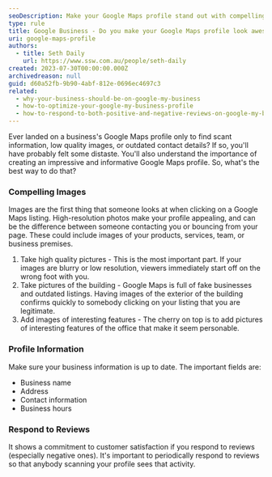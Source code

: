 ```yaml
---
seoDescription: Make your Google Maps profile stand out with compelling images and up-to-date business information. Ensure a strong online presence by showcasing high-quality photos of your products, services, team, or premises, and confirm legitimacy with exterior building shots.
type: rule
title: Google Business - Do you make your Google Maps profile look awesome?
uri: google-maps-profile
authors:
  - title: Seth Daily
    url: https://www.ssw.com.au/people/seth-daily
created: 2023-07-30T00:00:00.000Z
archivedreason: null
guid: d60a52fb-9b90-4abf-812e-0696ec4697c3
related:
  - why-your-business-should-be-on-google-my-business
  - how-to-optimize-your-google-my-business-profile
  - how-to-respond-to-both-positive-and-negative-reviews-on-google-my-business
---
```


Ever landed on a business's Google Maps profile only to find scant information, low quality images, or outdated contact details? If so, you'll have probably felt some distaste. You'll also understand the importance of creating an impressive and informative Google Maps profile. So, what's the best way to do that?

<!--endintro-->

### Compelling Images

Images are the first thing that someone looks at when clicking on a Google Maps listing. High-resolution photos make your profile appealing, and can be the difference between someone contacting you or bouncing from your page. These could include images of your products, services, team, or business premises.

1. Take high quality pictures - This is the most important part. If your images are blurry or low resolution, viewers immediately start off on the wrong foot with you.
2. Take pictures of the building - Google Maps is full of fake businesses and outdated listings. Having images of the exterior of the building confirms quickly to somebody clicking on your listing that you are legitimate.
3. Add images of interesting features - The cherry on top is to add pictures of interesting features of the office that make it seem personable.

### Profile Information

Make sure your business information is up to date. The important fields are:

- Business name
- Address
- Contact information
- Business hours

### Respond to Reviews

It shows a commitment to customer satisfaction if you respond to reviews (especially negative ones). It's important to periodically respond to reviews so that anybody scanning your profile sees that activity.
